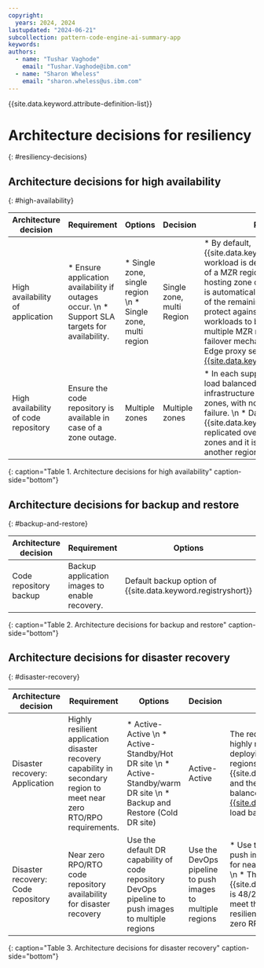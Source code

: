 ```yaml
---
copyright:
  years: 2024, 2024
lastupdated: "2024-06-21"
subcollection: pattern-code-engine-ai-summary-app
keywords:
authors:
  - name: "Tushar Vaghode"
    email: "Tushar.Vaghode@ibm.com"
  - name: "Sharon Wheless"
    email: "sharon.wheless@us.ibm.com"
---
```


{{site.data.keyword.attribute-definition-list}}

# Architecture decisions for resiliency
{: #resiliency-decisions}

## Architecture decisions for high availability
{: #high-availability}

| Architecture decision | Requirement            | Options           | Decision      | Rationale  |
|---------------------------|----------------------------|------------------------|-----------------------|-------------------|
| High availability of application     | * Ensure application availability if outages occur. \n * Support SLA targets for availability. | * Single zone, single region  \n * Single zone, multi region  | Single zone, multi Region | * By default, {{site.data.keyword.codeenginefull}} workload is deployed within a zone of a MZR region. If a failure of the hosting zone occurs, the workload is automatically re-created in one of the remaining zones. \n * To protect against regional failure, workloads to be deployed across multiple MZR regions with automatic failover mechanism by using an Edge proxy service such as [{{site.data.keyword.cis_full}}](/docs/cis?topic=cis-getting-started).   |
| High availability of code repository | Ensure the code repository is available in case of a zone outage.    | Multiple zones       | Multiple zones   | * In each supported region, traffic is load balanced across registry infrastructure in multiple availability zones, with no single point of failure. \n * Data that is stored in {{site.data.keyword.registrylong}} is replicated over the availability zones and it is also backed up in another region regularly.     |
{: caption="Table 1. Architecture decisions for high availability" caption-side="bottom"}

## Architecture decisions for backup and restore
{: #backup-and-restore}

| Architecture decision | Requirement           | Options           | Decision         | Rationale   |
|---------------------------|----------------------------|------------------------|-----------------------|-------------------|
| Code repository backup    | Backup application images to enable recovery. | Default backup option of {{site.data.keyword.registryshort}}  | Default backup option of {{site.data.keyword.registryshort}}  | By default, data that is stored in {{site.data.keyword.registryshort}} is replicated over the availability zones and it is also backed up in another region regularly. |
{: caption="Table 2. Architecture decisions for backup and restore" caption-side="bottom"}

## Architecture decisions for disaster recovery
{: #disaster-recovery}

| Architecture decision | Requirement            | Options            | Decision          | Rationale     |
|---------------------------|----------------------------|------------------------|-----------------------|-------------------|
| Disaster recovery: Application     | Highly resilient application disaster recovery capability in secondary region to meet near zero RTO/RPO requirements. | * Active-Active \n * Active-Standby/Hot DR site \n * Active-Standby/warm DR site \n * Backup and Restore (Cold DR site) | Active-Active   | The recommended approach for a highly resilient application by deploying resources in multiple regions of {{site.data.keyword.cloud_notm}} and then using the Global load balancer feature of [{{site.data.keyword.cis_short}}](/docs/cis?topic=cis-getting-started) to load balance between them. |
| Disaster recovery: Code repository | Near zero RPO/RTO code repository availability for disaster recovery         | Use the default DR capability of code repository DevOps pipeline to push images to multiple regions    | Use the DevOps pipeline to push images to multiple regions | * Use the development pipeline to push images in multiple regions for near zero RPO/RTO capability. \n * The default RPO/RTO of {{site.data.keyword.registryshort}} is 48/24 hours which does not meet the requirement of a highly resilient application with a near zero RPO/RTO.       |
{: caption="Table 3. Architecture decisions for disaster recovery" caption-side="bottom"}
